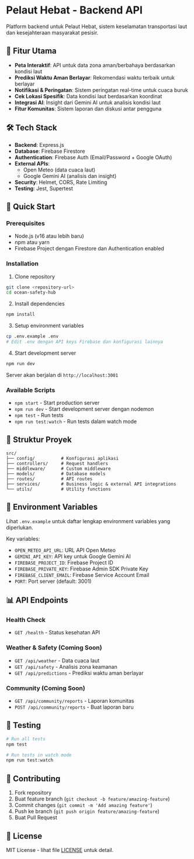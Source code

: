 # Pelaut Hebat - Backend API

Platform backend untuk Pelaut Hebat, sistem keselamatan transportasi laut dan kesejahteraan masyarakat pesisir.

## 🌊 Fitur Utama

- **Peta Interaktif**: API untuk data zona aman/berbahaya berdasarkan kondisi laut
- **Prediksi Waktu Aman Berlayar**: Rekomendasi waktu terbaik untuk berlayar
- **Notifikasi & Peringatan**: Sistem peringatan real-time untuk cuaca buruk
- **Cek Lokasi Spesifik**: Data kondisi laut berdasarkan koordinat
- **Integrasi AI**: Insight dari Gemini AI untuk analisis kondisi laut
- **Fitur Komunitas**: Sistem laporan dan diskusi antar pengguna

## 🛠️ Tech Stack

- **Backend**: Express.js
- **Database**: Firebase Firestore
- **Authentication**: Firebase Auth (Email/Password + Google OAuth)
- **External APIs**:
  - Open Meteo (data cuaca laut)
  - Google Gemini AI (analisis dan insight)
- **Security**: Helmet, CORS, Rate Limiting
- **Testing**: Jest, Supertest

## 🚀 Quick Start

### Prerequisites

- Node.js (v16 atau lebih baru)
- npm atau yarn
- Firebase Project dengan Firestore dan Authentication enabled

### Installation

1. Clone repository

```bash
git clone <repository-url>
cd ocean-safety-hub
```

2. Install dependencies

```bash
npm install
```

3. Setup environment variables

```bash
cp .env.example .env
# Edit .env dengan API keys Firebase dan konfigurasi lainnya
```

4. Start development server

```bash
npm run dev
```

Server akan berjalan di `http://localhost:3001`

### Available Scripts

- `npm start` - Start production server
- `npm run dev` - Start development server dengan nodemon
- `npm test` - Run tests
- `npm run test:watch` - Run tests dalam watch mode

## 📁 Struktur Proyek

```
src/
├── config/          # Konfigurasi aplikasi
├── controllers/     # Request handlers
├── middleware/      # Custom middleware
├── models/          # Database models
├── routes/          # API routes
├── services/        # Business logic & external API integrations
└── utils/           # Utility functions
```

## 🔧 Environment Variables

Lihat `.env.example` untuk daftar lengkap environment variables yang diperlukan.

Key variables:

- `OPEN_METEO_API_URL`: URL API Open Meteo
- `GEMINI_API_KEY`: API key untuk Google Gemini AI
- `FIREBASE_PROJECT_ID`: Firebase Project ID
- `FIREBASE_PRIVATE_KEY`: Firebase Admin SDK Private Key
- `FIREBASE_CLIENT_EMAIL`: Firebase Service Account Email
- `PORT`: Port server (default: 3001)

## 📊 API Endpoints

### Health Check

- `GET /health` - Status kesehatan API

### Weather & Safety (Coming Soon)

- `GET /api/weather` - Data cuaca laut
- `GET /api/safety` - Analisis zona keamanan
- `GET /api/predictions` - Prediksi waktu aman berlayar

### Community (Coming Soon)

- `GET /api/community/reports` - Laporan komunitas
- `POST /api/community/reports` - Buat laporan baru

## 🧪 Testing

```bash
# Run all tests
npm test

# Run tests in watch mode
npm run test:watch
```

## 🤝 Contributing

1. Fork repository
2. Buat feature branch (`git checkout -b feature/amazing-feature`)
3. Commit changes (`git commit -m 'Add amazing feature'`)
4. Push ke branch (`git push origin feature/amazing-feature`)
5. Buat Pull Request

## 📄 License

MIT License - lihat file [LICENSE](LICENSE) untuk detail.
